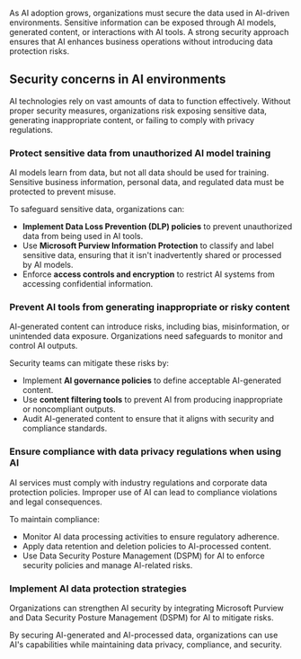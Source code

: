 As AI adoption grows, organizations must secure the data used in AI-driven environments. Sensitive information can be exposed through AI models, generated content, or interactions with AI tools. A strong security approach ensures that AI enhances business operations without introducing data protection risks.

## Security concerns in AI environments

AI technologies rely on vast amounts of data to function effectively. Without proper security measures, organizations risk exposing sensitive data, generating inappropriate content, or failing to comply with privacy regulations.

### Protect sensitive data from unauthorized AI model training

AI models learn from data, but not all data should be used for training. Sensitive business information, personal data, and regulated data must be protected to prevent misuse.

To safeguard sensitive data, organizations can:

- **Implement Data Loss Prevention (DLP) policies** to prevent unauthorized data from being used in AI tools.
- Use **Microsoft Purview Information Protection** to classify and label sensitive data, ensuring that it isn't inadvertently shared or processed by AI models.
- Enforce **access controls and encryption** to restrict AI systems from accessing confidential information.

### Prevent AI tools from generating inappropriate or risky content

AI-generated content can introduce risks, including bias, misinformation, or unintended data exposure. Organizations need safeguards to monitor and control AI outputs.

Security teams can mitigate these risks by:

- Implement **AI governance policies** to define acceptable AI-generated content.
- Use **content filtering tools** to prevent AI from producing inappropriate or noncompliant outputs.
- Audit AI-generated content to ensure that it aligns with security and compliance standards.

### Ensure compliance with data privacy regulations when using AI

AI services must comply with industry regulations and corporate data protection policies. Improper use of AI can lead to compliance violations and legal consequences.

To maintain compliance:

- Monitor AI data processing activities to ensure regulatory adherence.
- Apply data retention and deletion policies to AI-processed content.
- Use Data Security Posture Management (DSPM) for AI to enforce security policies and manage AI-related risks.

### Implement AI data protection strategies

Organizations can strengthen AI security by integrating Microsoft Purview and Data Security Posture Management (DSPM) for AI to mitigate risks.

By securing AI-generated and AI-processed data, organizations can use AI's capabilities while maintaining data privacy, compliance, and security.
